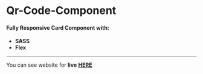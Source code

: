 # Qr-Code-Component

#### __Fully Responsive Card Component__ with: <br>
+  __SASS__
+  __Flex__
___
You can see website for __live__ [__HERE__](https://shakstick.github.io/qr-code-component/)
